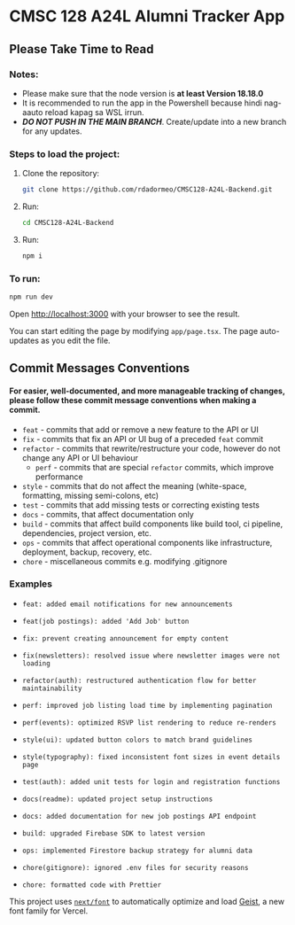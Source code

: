 # CMSC 128 A24L Alumni Tracker App

## Please Take Time to Read

### Notes:

- Please make sure that the node version is **at least Version 18.18.0**
- It is recommended to run the app in the Powershell because hindi nag-aauto reload kapag sa WSL irrun.
- _**DO NOT PUSH IN THE MAIN BRANCH**_. Create/update into a new branch for any updates.

### Steps to load the project:

1. Clone the repository:
   ```bash
   git clone https://github.com/rdadormeo/CMSC128-A24L-Backend.git
   ```
2. Run:

   ```bash
   cd CMSC128-A24L-Backend
   ```

3. Run:
   ```bash
   npm i
   ```

### To run:

```bash
npm run dev
```

Open [http://localhost:3000](http://localhost:3000) with your browser to see the result.

You can start editing the page by modifying `app/page.tsx`. The page auto-updates as you edit the file.

## Commit Messages Conventions

#### For easier, well-documented, and more manageable tracking of changes, please follow these commit message conventions when making a commit.

- `feat` - commits that add or remove a new feature to the API or UI
- `fix` - commits that fix an API or UI bug of a preceded `feat` commit
- `refactor` - commits that rewrite/restructure your code, however do not change any API or UI behaviour
  - `perf` - commits that are special `refactor` commits, which improve performance
- `style` - commits that do not affect the meaning (white-space, formatting, missing semi-colons, etc)
- `test` - commits that add missing tests or correcting existing tests
- `docs` - commits, that affect documentation only
- `build` - commits that affect build components like build tool, ci pipeline, dependencies, project version, etc.
- `ops` - commits that affect operational components like infrastructure, deployment, backup, recovery, etc.
- `chore` - miscellaneous commits e.g. modifying .gitignore

### Examples

- ```
  feat: added email notifications for new announcements
  ```
- ```
  feat(job postings): added 'Add Job' button
  ```
- ```
  fix: prevent creating announcement for empty content
  ```
- ```
  fix(newsletters): resolved issue where newsletter images were not loading
  ```
- ```
  refactor(auth): restructured authentication flow for better maintainability
  ```
- ```
  perf: improved job listing load time by implementing pagination
  ```
- ```
  perf(events): optimized RSVP list rendering to reduce re-renders
  ```
- ```
  style(ui): updated button colors to match brand guidelines
  ```
- ```
  style(typography): fixed inconsistent font sizes in event details page
  ```
- ```
  test(auth): added unit tests for login and registration functions
  ```
- ```
  docs(readme): updated project setup instructions
  ```
- ```
  docs: added documentation for new job postings API endpoint
  ```
- ```
  build: upgraded Firebase SDK to latest version
  ```
- ```
  ops: implemented Firestore backup strategy for alumni data
  ```
- ```
  chore(gitignore): ignored .env files for security reasons
  ```
- ```
  chore: formatted code with Prettier
  ```

This project uses [`next/font`](https://nextjs.org/docs/app/building-your-application/optimizing/fonts) to automatically optimize and load [Geist](https://vercel.com/font), a new font family for Vercel.
